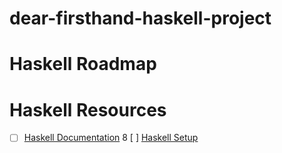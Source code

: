 # dear-firsthand-haskell-project

# Haskell Roadmap

# Haskell Resources
* [ ] [Haskell Documentation](https://www.haskell.org/documentation/)
8 [ ] [Haskell Setup](https://www/haskell.org/ghcup/steps)